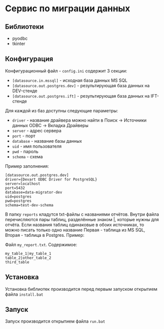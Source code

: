 # Сервис по миграции данных


## Библиотеки
- pyodbc
- tkinter


## Конфигурация

Конфигурационный файл - `config.ini` cодержит 3 секции:
- `[datasource.in.mssql]` - исходная база данных MS SQL
- `[datasource.out.postgres.dev]` - результирующая база данных на DEV-стенде
- `[datasource.out.postgres.ift]` - результирующая база данных на IFT-стенде

Для каждой из баз доступны следующие параметры:
- `driver` - название драйвера можно найти в Поиск -> Источники данных ODBC -> Вкладка Драйверы
- `server` - адрес сервера
- `port` - порт
- `database` - название базы данных
- `uid` - имя пользователя
- `pwd` - пароль
- `schema` - схема

Пример заполнения:
```
[datasource.out.postgres.dev]
driver={Devart ODBC Driver for PostgreSQL}
server=localhost
port=5432
database=data-migrator-dev
uid=postgres
pwd=postgres
schema=test-dev-schema
```

В папку `reports` кладутся txt-файлы с названиями отчётов. Внутри файла перечисляются пары таблиц, разделённые знаком |, которые нужны для отчёта.
Если названия таблиц одинаковые в обоих источниках, то можно писать только одно название
Первая - таблица из MS SQL, Вторая - таблица в Postgres.
Пример:

Файл `my_report.txt`. Содержимое:
```
my_table_1|my_table_1
table_2|other_table_2
third_table
```

## Установка

Установка библиотек производится перед первым запуском открытием файла `install.bat`

## Запуск

Запуск производится открытием файла `run.bat`